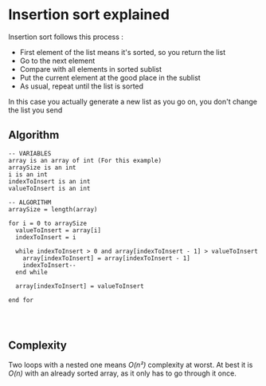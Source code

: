 # Insertion sort explained

Insertion sort follows this process :
  - First element of the list means it's sorted, so you return the list
  - Go to the next element
  - Compare with all elements in sorted sublist
  - Put the current element at the good place in the sublist
  - As usual, repeat until the list is sorted

In this case you actually generate a new list as you go on, you don't change the list you send

## Algorithm
```
-- VARIABLES
array is an array of int (For this example)
arraySize is an int
i is an int
indexToInsert is an int
valueToInsert is an int

-- ALGORITHM
arraySize = length(array)

for i = 0 to arraySize
  valueToInsert = array[i]
  indexToInsert = i

  while indexToInsert > 0 and array[indexToInsert - 1] > valueToInsert
    array[indexToInsert] = array[indexToInsert - 1]
    indexToInsert--
  end while

  array[indexToInsert] = valueToInsert

end for




```

## Complexity
Two loops with a nested one means *O(n²)* complexity at worst. At best it is *O(n)* with an already sorted array, as it only has to go through it once.
